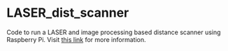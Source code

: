 # LASER_dist_scanner
Code to run a LASER and image processing based distance scanner using Raspberry Pi.
Visit [this link](http://sidj.in/portfolios/3d-printed-laser-webcam-rangefinder/) for more information.
